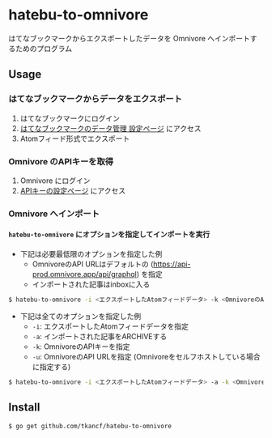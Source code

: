 # hatebu-to-omnivore

はてなブックマークからエクスポートしたデータを Omnivore へインポートするためのプログラム

## Usage

### はてなブックマークからデータをエクスポート

1. はてなブックマークにログイン
2. [はてなブックマークのデータ管理 設定ページ](https://b.hatena.ne.jp/-/my/config/data_management) にアクセス
3. Atomフィード形式でエクスポート

### Omnivore のAPIキーを取得

1. Omnivore にログイン
2. [APIキーの設定ページ](https://omnivore.app/settings/api) にアクセス

### Omnivore へインポート

#### `hatebu-to-omnivore` にオプションを指定してインポートを実行

- 下記は必要最低限のオプションを指定した例
    - OmnivoreのAPI URLはデフォルトの (https://api-prod.omnivore.app/api/graphql) を指定
    - インポートされた記事はinboxに入る

```sh
$ hatebu-to-omnivore -i <エクスポートしたAtomフィードデータ> -k <OmnivoreのAPIキー>
```

- 下記は全てのオプションを指定した例
    - `-i`: エクスポートしたAtomフィードデータを指定
    - `-a`: インポートされた記事をARCHIVEする
    - `-k`: OmnivoreのAPIキーを指定
    - `-u`: OmnivoreのAPI URLを指定 (Omnivoreをセルフホストしている場合に指定する)

```sh
$ hatebu-to-omnivore -i <エクスポートしたAtomフィードデータ> -a -k <OmnivoreのAPIキー> -u <OmnivoreのAPI URL>
```

## Install

```sh
$ go get github.com/tkancf/hatebu-to-omnivore
```
